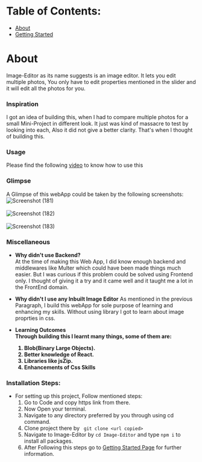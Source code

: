 # Table of Contents:
- [About](https://github.com/Naman-1234/Image-Editor#about)
- [Getting Started](https://github.com/Naman-1234/Image-Editor#getting-started-with-create-react-app)


# About
Image-Editor as its name suggests is an image editor. It lets you edit multiple photos, You only have to edit properties mentioned in the slider and it will edit all the photos for you.

### Inspiration
I got an idea of building this, when I had to compare multiple photos for a small Mini-Project in different look. It just was kind of massacre to test by looking into each, Also it did not give a better clarity. That's when I thought of building this.

### Usage
Please find the following [video](https://youtu.be/-BKU6ozhWrQ) to know how to use this 

### Glimpse
A Glimpse of this webApp could be taken by the following screenshots:
![Screenshot (181)](https://user-images.githubusercontent.com/63748249/116880265-6c033a00-ac3f-11eb-8646-5be54fe6798a.png)
<br><br>
![Screenshot (182)](https://user-images.githubusercontent.com/63748249/116880273-6efe2a80-ac3f-11eb-8cf7-2caf7c1901eb.png)
<br><br>
![Screenshot (183)](https://user-images.githubusercontent.com/63748249/116880301-76253880-ac3f-11eb-8a15-217993a69379.png)


### Miscellaneous

- <strong>Why didn't use Backend?</strong><br>
At the time of making this Web App, I did know enough backend and middlewares like Multer which could have been made things much easier.
But I was curious if this problem could be solved using Frontend only. I thought of giving it a try and it came well and it taught me a lot in the FrontEnd domain.

- <strong>Why didn't I use any Inbuilt Image Editor</strong>
As mentioned in the previous Paragraph, I build this webApp for sole purpose of learning and enhancing my skills. Without using library I got to learn about image proprties in css.

- <strong>Learning Outcomes<br>
Through building this I learnt many things, some of them are:<br>
    1. Blob(Binary Large Objects).<br>
    2. Better knowledge of React.<br>
    3. Libraries like jsZip.<br>
    4. Enhancements of Css Skills
</strong>


### Installation Steps:
- For setting up this project, Follow mentioned steps:<br>
    1. Go to Code and copy https link from there.<br>
    2. Now Open your terminal.<br>
    3. Navigate to any directory preferred by you through using cd command.<br>
    4. Clone project there by
    ``` git clone <url copied>```<br>
    5. Navigate to Image-Editor by `cd Image-Editor` and type `npm i` to install all packages.<br>
    6. After Following this steps go to [Getting Started Page](https://github.com/Naman-1234/Image-Editor#getting-started-with-create-react-app) for further information.
